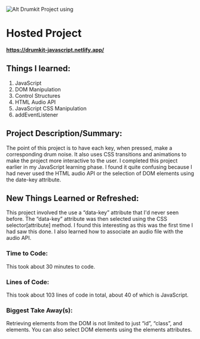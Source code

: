 
![Alt Drumkit Project using](https://drive.google.com/file/d/1e6AAJTzi6VIDWySCvCFO4O3ZaetChoxM/view?usp=sharing)
# Hosted Project
__https://drumkit-javascript.netlify.app/__

## Things I learned:
1. JavaScript
3. DOM Manipulation
4. Control Structures
5. HTML Audio API
6. JavaScript CSS Manipulation
7. addEventListener

## Project Description/Summary:
The point of this project is to have each key, when pressed, make a corresponding drum noise. It also uses CSS transitions and animations to make the project more interactive to the user. I completed this project earlier in my JavaScript learning phase. I found it quite confusing because I had never used the HTML audio API or the selection of DOM elements using the date-key attribute.

## New Things Learned or Refreshed:
This project involved the use a “data-key” attribute that I'd never seen before. The “data-key” attribute was then selected using the CSS selector[attribute] method. I found this interesting as this was the first time I had saw this done. I also learned how to associate an audio file with the audio API.

### Time to Code:
This took about 30 minutes to code.

### Lines of Code:
This took about 103 lines of code in total, about 40 of which is JavaScript.

### Biggest Take Away(s):
Retrieving elements from the DOM is not limited to just “id”, “class”, and elements. You can also select DOM elements using the elements attributes.
